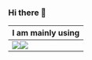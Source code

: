### Hi there 👋

<!--
**giseggi/giseggi** is a ✨ _special_ ✨ repository because its `README.md` (this file) appears on your GitHub profile.

Here are some ideas to get you started:

🔭 I’m currently working on ...
- 🌱 I’m currently learning ...
- 👯 I’m looking to collaborate on ...
- 🤔 I’m looking for help with ...
- 💬 Ask me about ...
- 📫 How to reach me: ...
- 😄 Pronouns: ...
- ⚡ Fun fact: ...
-->

|I am mainly using|
|-----|
|<img src = "https://img.shields.io/badge/-JAVA-FF160B?style=flat-square&logo=JAVA"/><img src = "https://img.shields.io/badge/-Spring-6DB33F?style=flat-square&logo=Spring"/>|
